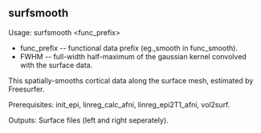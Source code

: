surfsmooth
----------
Usage: surfsmooth <func_prefix> <FWHM>

+ func_prefix -- functional data prefix (eg.,smooth in func_smooth). 
+ FWHM -- full-width half-maximum of the gaussian kernel convolved with the surface data.

This spatially-smooths cortical data along the surface mesh, estimated by Freesurfer.

Prerequisites: init_epi, linreg_calc_afni, linreg_epi2T1_afni, vol2surf.

Outputs: Surface files (left and right seperately).
